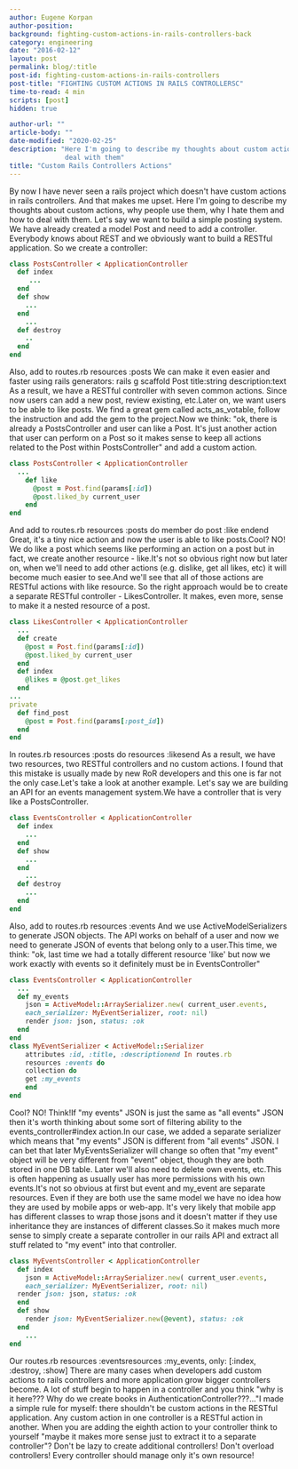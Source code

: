 ```yaml
---
author: Eugene Korpan
author-position:
background: fighting-custom-actions-in-rails-controllers-back
category: engineering
date: "2016-02-12"
layout: post
permalink: blog/:title
post-id: fighting-custom-actions-in-rails-controllers
post-title: "FIGHTING CUSTOM ACTIONS IN RAILS CONTROLLERSC"
time-to-read: 4 min
scripts: [post]
hidden: true

author-url: ""
article-body: ""
date-modified: "2020-02-25"
description: "Here I'm going to describe my thoughts about custom actions, why people use them, why I hate them and how to
              deal with them"
title: "Custom Rails Controllers Actions"
---
```


By now I have never seen a rails project which doesn't have custom actions in rails controllers. And that makes me upset.
Here I'm going to describe my thoughts about custom actions, why people use them, why I hate them and how to deal with them.
Let's say we want to build a simple posting system. We have already created a model Post and need to add a controller. Everybody knows about REST and we obviously want to build a RESTful application. So we create a controller:

```ruby
class PostsController < ApplicationController
  def index
     ...
  end
  def show
    ...
  end
    ...
  def destroy
    ..
  end
end
```

Also, add to routes.rb
  resources :posts
We can make it even easier and faster using rails generators: rails g scaffold Post title:string description:text
As a result, we have a RESTful controller with seven common actions. Since now users can add a new post, review existing, etc.Later on, we want users to be able to like posts. We find a great gem called acts_as_votable, follow the instruction and add the gem to the project.Now we think: "ok, there is already a PostsController and user can like a Post. It's just another action that user can perform on a Post so it makes sense to keep all actions related to the Post within PostsController" and add a custom action.

```ruby
class PostsController < ApplicationController
  ...
	def like
	  @post = Post.find(params[:id])
	  @post.liked_by current_user
	end
end
```

And add to routes.rb
resources :posts do  member do    post :like  endend
Great, it's a tiny nice action and now the user is able to like posts.Cool? NO!
We do like a post which seems like performing an action on a post but in fact, we create another resource - like.It's not so obvious right now but later on, when we'll need to add other actions (e.g. dislike, get all likes, etc) it will become much easier to see.And we'll see that all of those actions are RESTful actions with like resource. So the right approach would be to create a separate RESTful controller - LikesController. It makes, even more, sense to make it a nested resource of a post.

```ruby
class LikesController < ApplicationController
  ...
  def create
    @post = Post.find(params[:id])
    @post.liked_by current_user
  end
  def index
    @likes = @post.get_likes
  end
...
private
  def find_post
    @post = Post.find(params[:post_id])
  end
end
```
In routes.rb
resources :posts do  resources :likesend
As a result, we have two resources, two RESTful controllers and no custom actions.
I found that this mistake is usually made by new RoR developers and this one is far not the only case.Let's take a look at another example.
Let's say we are building an API for an events management system.We have a controller that is very like a PostsController.

```ruby
class EventsController < ApplicationController
  def index
    ...
  end
  def show
    ...
  end
    ...
  def destroy
    ...
  end
end
```
Also, add to routes.rb
resources :events
And we use ActiveModelSerializers to generate JSON objects.
The API works on behalf of a user and now we need to generate JSON of events that belong only to a user.This time, we think: "ok, last time we had a totally different resource 'like' but now we work exactly with events so it definitely must be in EventsController"

```ruby
class EventsController < ApplicationController
  ...
  def my_events
    json = ActiveModel::ArraySerializer.new( current_user.events,
    each_serializer: MyEventSerializer, root: nil)
    render json: json, status: :ok
  end
end
class MyEventSerializer < ActiveModel::Serializer
    attributes :id, :title, :descriptionend In routes.rb
    resources :events do
    collection do
    get :my_events
    end
end
```
Cool? NO!
Think!If "my events" JSON is just the same as "all events" JSON then it's worth thinking about some sort of filtering ability to the events_controller#index action.In our case, we added a separate serializer which means that "my events" JSON is different from "all events" JSON. I can bet that later MyEventsSerializer will change so often that "my event" object will be very different from "event" object, though they are both stored in one DB table. Later we'll also need to delete own events, etc.This is often happening as usually user has more permissions with his own events.It's not so obvious at first but event and my_event are separate resources. Even if they are both use the same model we have no idea how they are used by mobile apps or web-app. It's very likely that mobile app has different classes to wrap those jsons and it doesn't matter if they use inheritance they are instances of different classes.So it makes much more sense to simply create a separate controller in our rails API and extract all stuff related to "my event" into that controller.

```ruby
class MyEventsController < ApplicationController
  def index
    json = ActiveModel::ArraySerializer.new( current_user.events,
    each_serializer: MyEventSerializer, root: nil)
  render json: json, status: :ok
  end
  def show
    render json: MyEventSerializer.new(@event), status: :ok
  end
    ...
end
```
Our routes.rb
resources :eventsresources :my_events, only: [:index, :destroy, :show]
There are many cases when developers add custom actions to rails controllers and more application grow bigger controllers become. A lot of stuff begin to happen in a controller and you think "why is it here??? Why do we create books in AuthenticationController???..."I made a simple rule for myself: there shouldn't be custom actions in the RESTful application. Any custom action in one controller is a RESTful action in another.
When you are adding the eighth action to your controller think to yourself "maybe it makes more sense just to extract it to a separate controller"? Don't be lazy to create additional controllers! Don't overload controllers! Every controller should manage only it's own resource!
